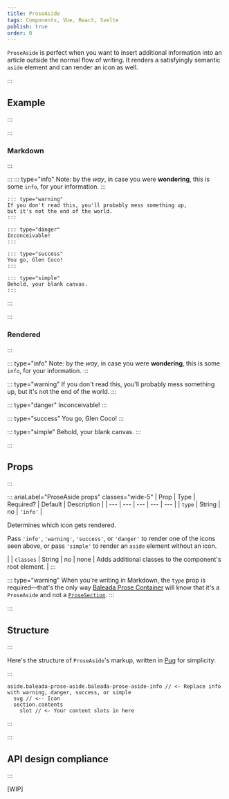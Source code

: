 ```yaml
---
title: ProseAside
tags: Components, Vue, React, Svelte
publish: true
order: 0
---
```


`ProseAside` is perfect when you want to insert additional information into an article outside the normal flow of writing. It renders a satisfyingly semantic `aside` element and can render an icon as well.

:::
## Example
:::

:::
### Markdown
:::

:::
    ::: type="info"
    Note: by the _way_, in case you were **wondering**,
    this is some `info`, for your information.
    :::

    ::: type="warning"
    If you don't read this, you'll probably mess something up,
    but it's not the end of the world.
    :::

    ::: type="danger"
    Inconceivable!
    :::

    ::: type="success"
    You go, Glen Coco!
    :::

    ::: type="simple"
    Behold, your blank canvas.
    :::
:::

:::
### Rendered
:::


::: type="info"
Note: by the _way_, in case you were **wondering**, this is some `info`, for your information.
:::

::: type="warning"
If you don't read this, you'll probably mess something up, but it's not the end of the world.
:::

::: type="danger"
Inconceivable!
:::

::: type="success"
You go, Glen Coco!
:::

::: type="simple"
Behold, your blank canvas.
:::


:::
## Props
:::

::: ariaLabel="ProseAside props" classes="wide-5"
| Prop | Type | Required? | Default | Description |
| --- | --- | --- | --- | --- |
| `type` | String | no | `'info'` | <p>Determines which icon gets rendered.</p><p>Pass `'info'`, `'warning'`, `'success'`, or `'danger'` to render one of the icons seen above, or pass `'simple'` to render an `aside` element without an icon.</p> |
| `classes` | String | no | none | Adds additional classes to the component's root element. |
:::

::: type="warning"
When you're writing in Markdown, the `type` prop is required—that's the only way [Baleada Prose Container](/docs/prose-container) will know that it's a `ProseAside` and not a [`ProseSection`](/docs/prose/components/section).
:::


:::
## Structure
:::

Here's the structure of `ProseAside`'s markup, written in [Pug](https://github.com/pugjs/pug#syntax) for simplicity:

:::
```pug
aside.baleada-prose-aside.baleada-prose-aside-info // <- Replace info with warning, danger, success, or simple
  svg // <-- Icon
  section.contents
    slot // <- Your content slots in here
```
:::


:::
## API design compliance
:::

[WIP]

<!-- ::: ariaLabel="A table showing ProseAside's API design compliance"  classes="wide-1 wide-3"
| Spec | Compliance status | Notes |
| --- | --- | --- |
::: -->